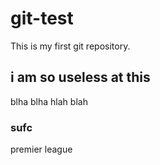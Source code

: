 # git-test

This is my first git repository.

## i am so useless at this

blha blha  hlah blah 

### sufc

premier league